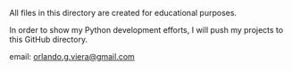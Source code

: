 All files in this directory are created for educational purposes.

In order to show my Python development efforts, I will push my projects to this GitHub directory.

email: orlando.g.viera@gmail.com